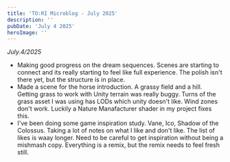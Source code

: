 ```yaml
---
title: 'TO:RI Microblog - July 2025'
description: ''
pubDate: 'July 4 2025'
heroImage: ''
---
```


*July.4/2025*
<br>
- Making good progress on the dream sequences. Scenes are starting to connect and its really starting to feel like full experience. The polish isn't there yet, but the structure is in place.
- Made a scene for the horse introduction. A grassy field and a hill. Getting grass to work with Unity terrain was really buggy. Turns of the grass asset I was using has LODs which unity doesn't like. Wind zones don't work. Luckily a Nature Manafacturer shader in my project fixes this.
- I've been doing some game inspiration study. Vane, Ico, Shadow of the Colossus. Taking a lot of notes on what I like and don't like. The list of likes is waay longer. Need to be careful to get inspiration without being a mishmash copy. Everything is a remix, but the remix needs to feel fresh still.
